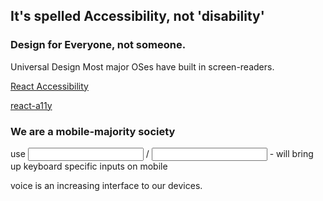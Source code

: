 ## It's spelled Accessibility, not 'disability'

### Design for Everyone, not someone.

Universal Design
Most major OSes have built in screen-readers.

[React Accessibility](https://reactjs.org/docs/accessibility.html)

[react-a11y](https://github.com/reactjs/react-a11y)

### We are a mobile-majority society
use <input type="phone"> / <input type="email"> - will bring up keyboard specific inputs on mobile

voice is an increasing interface to our devices.